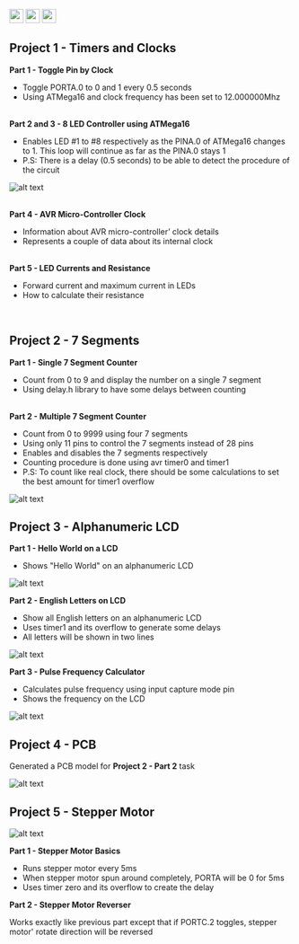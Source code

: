 <img src="https://img.shields.io/badge/version-1.0.0-success?style=flat" height=25px href="#"/> <img src="https://img.shields.io/badge/language-C-blue?style=flat" height=25px href="#"/> <img src="https://img.shields.io/badge/chip-ATMega16-orange?style=flat" height=25px href="#"/>

<h2>Project 1 - Timers and Clocks</h2>

<b>Part 1 - Toggle Pin by Clock</b>
<ul>
  <li>Toggle PORTA.0 to 0 and 1 every 0.5 seconds</li>
  <li>Using ATMega16 and clock frequency has been set to 12.000000Mhz</li>
</ul>

<br><b>Part 2 and 3 - 8 LED Controller using ATMega16</b>
<ul>
  <li>Enables LED #1 to #8 respectively as the PINA.0 of ATMega16 changes to 1. This loop will continue as far as the PINA.0 stays 1</li>
  <li>P.S: There is a delay (0.5 seconds) to be able to detect the procedure of the circuit</li>
</ul>

![alt text](https://i.postimg.cc/jdf9D1st/image.png)

<br><b>Part 4 - AVR Micro-Controller Clock</b>
<ul>
  <li>Information about AVR micro-controller’ clock details</li>
  <li>Represents a couple of data about its internal clock</li>
</ul>

<br><b>Part 5 - LED Currents and Resistance</b>
<ul>
  <li>Forward current and maximum current in LEDs</li>
  <li>How to calculate their resistance</li>
</ul>
<br>

<h2>Project 2 - 7 Segments</h2>

<b>Part 1 - Single 7 Segment Counter</b>
<ul>
  <li>Count from 0 to 9 and display the number on a single 7 segment</li>
  <li>Using delay.h library to have some delays between counting</li>
</ul>

<br><b>Part 2 - Multiple 7 Segment Counter</b>
<ul>
  <li>Count from 0 to 9999 using four 7 segments</li>
  <li>Using only 11 pins to control the 7 segments instead of 28 pins</li>
  <li>Enables and disables the 7 segments respectively</li>
  <li>Counting procedure is done using avr timer0 and timer1</li>
  <li>P.S: To count like real clock, there should be some calculations to set the best amount for timer1 overflow</li>
</ul>

![alt text](https://i.postimg.cc/8PvRDBtF/image.png)
<br>

<h2>Project 3 - Alphanumeric LCD</h2>

<b>Part 1 - Hello World on a LCD</b>
<ul>
  <li>Shows "Hello World" on an alphanumeric LCD</li>
</ul>

![alt text](https://i.postimg.cc/Y0PTxmF4/image.png)
<br>

<b>Part 2 - English Letters on LCD</b>
<ul>
  <li>Show all English letters on an alphanumeric LCD</li>
  <li>Uses timer1 and its overflow to generate some delays</li>
  <li>All letters will be shown in two lines</li>
</ul>

![alt text](https://i.postimg.cc/y8vgWB3b/English-Letters.gif)
<br>

<b>Part 3 - Pulse Frequency Calculator</b>
<ul>
  <li>Calculates pulse frequency using input capture mode pin</li>
  <li>Shows the frequency on the LCD</li>
</ul>

![alt text](https://i.postimg.cc/TPGvJqNj/image.png)
<br>

<h2>Project 4 - PCB</h2>

<a> Generated a PCB model for <b>Project 2 - Part 2</b> task</a>

![alt text](https://i.postimg.cc/pLXsYtGh/image.png)
<br>

<h2>Project 5 - Stepper Motor</h2>


![alt text](https://i.postimg.cc/3RgDJMGY/image.png)

<b>Part 1 - Stepper Motor Basics</b>
<ul>
  <li>Runs stepper motor every 5ms</li>
  <li>When stepper motor spun around completely, PORTA will be 0 for 5ms</li>
  <li>Uses timer zero and its overflow to create the delay</li>
</ul>

<b>Part 2 - Stepper Motor Reverser</b>

<a>Works exactly like previous part except that if PORTC.2 toggles, stepper motor' rotate direction will be reversed</a>
